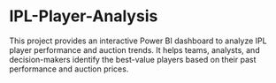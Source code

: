 # IPL-Player-Analysis
This project provides an interactive Power BI dashboard to analyze IPL player performance and auction trends. It helps teams, analysts, and decision-makers identify the best-value players based on their past performance and auction prices.

